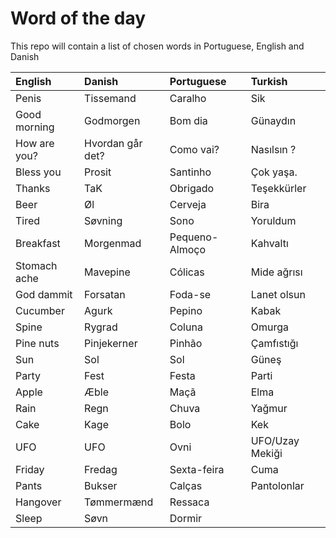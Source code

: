 # Word of the day
This repo will contain a list of chosen words in Portuguese, English and Danish

| English      | Danish           | Portuguese     | Turkish         |
|:-------------|:-----------------|:---------------|:----------------|
| Penis        | Tissemand        | Caralho        | Sik             |
| Good morning | Godmorgen        | Bom dia        | Günaydın        |
| How are you? | Hvordan går det? | Como vai?      | Nasılsın ?      |
| Bless you    | Prosit           | Santinho       | Çok yaşa.       |
| Thanks       | TaK              | Obrigado       | Teşekkürler     |
| Beer         | Øl               | Cerveja        | Bira            |
| Tired        | Søvning          | Sono           | Yoruldum        |
| Breakfast    | Morgenmad        | Pequeno-Almoço | Kahvaltı        |
| Stomach ache | Mavepine         | Cólicas        | Mide ağrısı     |
| God dammit   | Forsatan         | Foda-se        | Lanet olsun     |
| Cucumber     | Agurk            | Pepino         | Kabak           |
| Spine        | Rygrad           | Coluna         | Omurga          |
| Pine nuts    | Pinjekerner      | Pinhão         | Çamfıstığı      |
| Sun          | Sol              | Sol            | Güneş           |
| Party        | Fest             | Festa          | Parti           |
| Apple        | Æble             | Maçã           | Elma            |
| Rain         | Regn             | Chuva          | Yağmur          |
| Cake         | Kage             | Bolo           | Kek             |
| UFO          | UFO              | Ovni           | UFO/Uzay Mekiği |
| Friday       | Fredag           | Sexta-feira    | Cuma            |
| Pants        | Bukser           | Calças         | Pantolonlar     |
| Hangover     | Tømmermænd       | Ressaca        |                 |
| Sleep        | Søvn             | Dormir         |                 |
